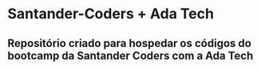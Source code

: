 # Santander-Coders + Ada Tech

## Repositório criado para hospedar os códigos do bootcamp da Santander Coders com a Ada Tech 